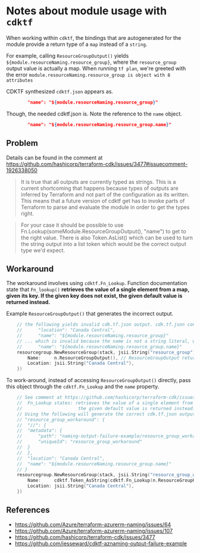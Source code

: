 # Notes about module usage with `cdktf`

When working within `cdktf`, the bindings that are autogenerated for the module provide a return type of a `map` instead of a `string`.

For example, calling `ResourceGroupOutput()` yields `${module.resourceNaming.resource_group}`, where the `resource_group` output value is actually a map. When running `tf plan`, we're greeted with the error `module.resourceNaming.resource_group is object with 8 attributes`

CDKTF synthesized `cdktf.json` appears as.

```json
        "name": "${module.resourceNaming.resource_group}"
```

Though, the needed cdktf.json is. Note the reference to the `name` object.

```json
        "name": "${module.resourceNaming.resource_group.name}"
```

## Problem

Details can be found in the comment at https://github.com/hashicorp/terraform-cdk/issues/3477#issuecomment-1926338050

> It is true that all outputs are currently typed as strings. This is a current shortcoming that happens because types of outputs are inferred by Terraform and not part of the configuration as its written. This means that a future version of cdktf get has to invoke parts of Terraform to parse and evaluate the module in order to get the types right.

> For your case it should be possible to use Fn.Lookup(someModule.ResourceGroupOutput(), "name") to get to the right value. There is also Token.AsList() which can be used to turn the string output into a list token which would be the correct output type we'd expect.

## Workaround

The workaround involves using `cdktf.Fn_Lookup`. Function documentation state that `Fn_lookup()` **retrieves the value of a single element from a map, given its key. If the given key does not exist, the given default value is returned instead.**

Example `ResourceGroupOutput()` that generates the incorrect output.
```go
	// the following yields invalid cdk.tf.json output. cdk.tf.json contains the following ...
	// 		"location": "Canada Central",
	// 		"name": "${module.resourceNaming.resource_group}"
	// ... which is invalid because the name is not a string literal, we need to access the map key as such
	// 		"name": "${module.resourceNaming.resource_group.name}"
	resourcegroup.NewResourceGroup(stack, jsii.String("resource_group"), &resourcegroup.ResourceGroupConfig{
		Name:     n.ResourceGroupOutput(), // ResourceGroupOutput returns a string instead of a Map object.
		Location: jsii.String("Canada Central"),
	})
```

To work-around, instead of accessing `ResourceGroupOutput()` directly, pass this object through the `cdktf.Fn_Lookup` and the `name` property.

```go
	// See comment at https://github.com/hashicorp/terraform-cdk/issues/3477#issuecomment-1926338050
	//  Fn_Lookup states: retrieves the value of a single element from a map, given its key. If the given key does not exist,
	//					   the given default value is returned instead.
	// Using the following will generate the correct cdk.tf.json output. For example... Notice the name field is now referenced correctly.
	// "resource_group_workaround": {
	// 	"//": {
	// 	"metadata": {
	// 		"path": "naming-output-failure-example/resource_group_workaround",
	// 		"uniqueId": "resource_group_workaround"
	// 	}
	// 	},
	// 	"location": "Canada Central",
	// 	"name": "${module.resourceNaming.resource_group.name}"
	// }
	resourcegroup.NewResourceGroup(stack, jsii.String("resource_group_workaround"), &resourcegroup.ResourceGroupConfig{
		Name:     cdktf.Token_AsString(cdktf.Fn_Lookup(n.ResourceGroupOutput(), jsii.String("name"), nil), nil),
		Location: jsii.String("Canada Central"),
	})
```

## References

* https://github.com/Azure/terraform-azurerm-naming/issues/64
* https://github.com/Azure/terraform-azurerm-naming/issues/107
* https://github.com/hashicorp/terraform-cdk/issues/3477
* https://github.com/jesseward/cdktf-aznaming-output-failure-example